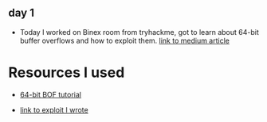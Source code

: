 ## day 1

- Today I worked on Binex room from tryhackme, got to learn about 64-bit buffer overflows and how to exploit them. [link to medium article](https://trevorsaudi.medium.com/binex-tryhackme-c07c3423186e)

# Resources I used

- [64-bit BOF tutorial](https://medium.com/@buff3r/basic-buffer-overflow-on-64-bit-architecture-3fb74bab3558)

- [link to exploit I wrote](./exploits/Binex_64bit.py)
